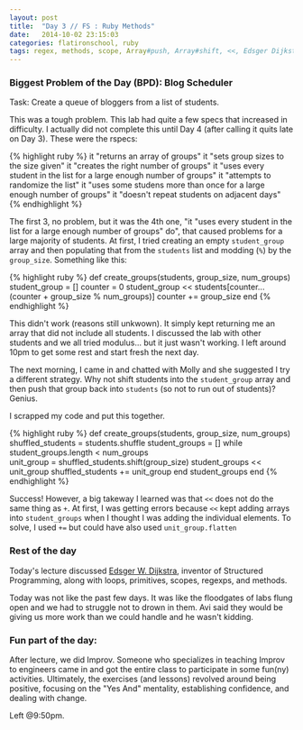 ```yaml
---
layout: post
title:  "Day 3 // FS : Ruby Methods"
date:   2014-10-02 23:15:03
categories: flatironschool, ruby
tags: regex, methods, scope, Array#push, Array#shift, <<, Edsger Dijkstra, Improv
---
```

### Biggest Problem of the Day (BPD): Blog Scheduler

Task: Create a queue of bloggers from a list of students.

This was a tough problem. This lab had quite a few specs that increased in difficulty. I actually did not complete this until Day 4 (after calling it quits late on Day 3). These were the rspecs:

{% highlight ruby %}
it "returns an array of groups"
it "sets group sizes to the size given"
it "creates the right number of groups"
it "uses every student in the list for a large enough number of groups"
it "attempts to randomize the list"
it "uses some studens more than once for a large enough number of groups"
it "doesn't repeat students on adjacent days"
{% endhighlight %}

The first 3, no problem, but it was the 4th one, "it "uses every student in the list for a large enough number of groups" do", that caused problems for a large majority of students. At first, I tried creating an empty `student_group` array and then populating that from the `students` list and modding (`%`) by the `group_size`. Something like this:

{% highlight ruby %}
def create_groups(students, group_size, num_groups)
  student_group = []
  counter = 0
  student_group << students[counter...(counter + group_size % num_groups)]
  counter += group_size
end 
{% endhighlight %}

This didn't work (reasons still unkwown). It simply kept returning me an array that did not include all students. I discussed the lab with other students and we all tried modulus... but it just wasn't working. I left around 10pm to get some rest and start fresh the next day.

The next morning, I came in and chatted with Molly and she suggested I try a different strategy. Why not shift students into the `student_group` array and then push that group back into `students` (so not to run out of students)? Genius.

I scrapped my code and put this together.

{% highlight ruby %}
def create_groups(students, group_size, num_groups)
  shuffled_students = students.shuffle
  student_groups = []
  while student_groups.length < num_groups          
    unit_group = shuffled_students.shift(group_size)
    student_groups << unit_group
    shuffled_students += unit_group
  end
  student_groups
end
{% endhighlight %}

Success! However, a big takeway I learned was that `<<` does not do the same thing as `+`. At first, I was getting errors because `<<` kept adding arrays into `student_groups` when I thought I was adding the individual elements. To solve, I used `+=` but could have also used `unit_group.flatten`

### Rest of the day
Today's lecture discussed [Edsger W. Dijkstra](http://en.wikipedia.org/wiki/Edsger_W._Dijkstra), inventor of Structured Programming, along with loops, primitives, scopes, regexps, and methods.

Today was not like the past few days. It was like the floodgates of labs flung open and we had to struggle not to drown in them. Avi said they would be giving us more work than we could handle and he wasn't kidding. 

### Fun part of the day: 
After lecture, we did Improv. Someone who specializes in teaching Improv to engineers came in and got the entire class to participate in some fun(ny) activities. Ultimately, the exercises (and lessons) revolved around being positive, focusing on the "Yes And" mentality, establishing confidence, and dealing with change.

Left @9:50pm.
